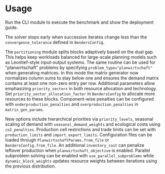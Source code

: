# Usage

Run the CLI module to execute the benchmark and show the deployment guide.

The solver stops early when successive iterates change less than the
`convergence_tolerance` defined in `BendersConfig`.

The `partitioning` module splits blocks adaptively based on the dual gap. This
helps keep workloads balanced for large-scale planning models such as
Leontief-style input-output systems. The same routine can be used for
"planwirtschaft" problems by specifying `problem_type="planwirtschaft"` when
generating matrices. In this mode the matrix generator now normalizes column
sums to stay below one and ensures the demand matrix contains at least one
non-zero entry per row. Additional parameters allow emphasizing
`priority_sectors` in both resource allocation and technology. Set
`priority_sector_allocation_factor` in ``BendersConfig`` to allocate more
resources to these blocks. Component-wise penalties can be configured with
`underproduction_penalties` and `overproduction_penalties` in
``matrix_gen_params``.

New options include hierarchical priorities via `priority_levels`, seasonal
scaling of demand with `seasonal_demand_weights` and ecological costs using
`co2_penalties`. Production cell restrictions and trade limits can be set with
`production_limits` and `import_export_limits`. Configuration files can be
loaded through `PlanwirtschaftParams.from_file` or `BendersConfig.from_file`.
An additional `inventory_cost` can penalize leftover production when
`planwirtschaft_objective` is enabled.
Parallel subproblem solving can be enabled with `use_parallel_subproblems` while
`dynamic_block_weights` updates resource weights between iterations using the
previous distribution.
